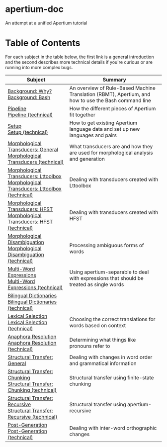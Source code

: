 # apertium-doc
An attempt at a unified Apertium tutorial

# Table of Contents

For each subject in the table below, the first link is a general introduction and the second describes more technical details if you're curious or are running into more complex bugs.

| Subject | Summary |
| ------- | ------- |
| [Background: Why?](background_rbmt.md)<br>[Background: Bash](background_bash.md) | An overview of Rule-Based Machine Translation (RBMT), Apertium, and how to use the Bash command line |
| [Pipeline](pipeline.md)<br>[Pipeline (technical)](pipeline_tech.md) | How the different pieces of Apertium fit together |
| [Setup](setup.md)<br>[Setup (technical)](setup_tech.md) | How to get existing Apertium language data and set up new languages and pairs |
| [Morphological Transducers: General](transducer.md)<br>[Morphological Transducers (technical)](transducer_tech.md) | What transducers are and how they are used for morphological analysis and generation |
| [Morphological Transducers: Lttoolbox](transducer_lt.md)<br>[Morphological Transducers: Lttoolbox (technical)](transducer_lt_tech.md) | Dealing with transducers created with Lttoolbox |
| [Morphological Transducers: HFST](transducer_hfst.md)<br>[Morphological Transducers: HFST (technical)](transducer_hfst_tech.md) | Dealing with transducers created with HFST |
| [Morphological Disambiguation](disambiguation.md)<br>[Morphological Disambiguation (technical)](disambiguation_tech.md) | Processing ambiguous forms of words |
| [Multi-Word Expressions](separable.md)<br>[Multi-Word Expressions (technical)](separable_tech.md) | Using apertium-separable to deal with expressions that should be treated as single words |
| [Bilingual Dictionaries](biltrans.md)<br>[Bilingual Dictionaries (technical)](biltrans_tech.md) | |
| [Lexical Selection](lexsel.md)<br>[Lexical Selection (technical)](lexsel_tech.md) | Choosing the correct translations for words based on context |
| [Anaphora Resolution](anaphora.md)<br>[Anaphora Resolution (technical)](anaphora_tech.md) | Determining what things like pronouns refer to |
| [Structural Transfer: General](transfer.md) | Dealing with changes in word order and grammatical information |
| [Structural Transfer: Chunking](chunk.md)<br>[Structural Transfer: Chunking (technical)](chunk_tech.md) | Structural transfer using finite-state chunking |
| [Structural Transfer: Recursive](recursive.md)<br>[Structural Transfer: Recursive (technical)](recursive_tech.md) | Structural transfer using apertium-recursive |
| [Post-Generation](postgen.md)<br>[Post-Generation (technical)](postgen_tech.md) | Dealing with inter-word orthographic changes |
